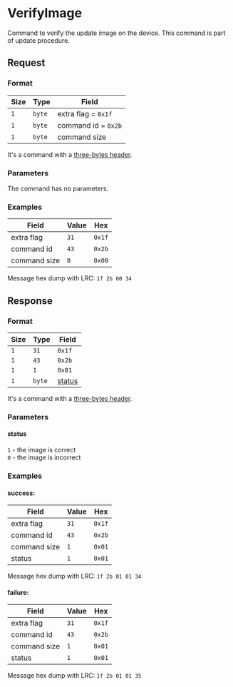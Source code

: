# VerifyImage

Command to verify the update image on the device.
This command is part of update procedure.


## Request

### Format

| Size | Type   | Field               |
| ---- | ------ | ------------------- |
| `1`  | `byte` | extra flag = `0x1f` |
| `1`  | `byte` | command id = `0x2b` |
| `1`  | `byte` | command size        |

It's a command with a [three-bytes header](../message.md#command-with-a-three-bytes-header).

### Parameters

The command has no parameters.

### Examples

| Field        | Value | Hex    |
| ------------ | ----- | ------ |
| extra flag   | `31`  | `0x1f` |
| command id   | `43`  | `0x2b` |
| command size | `0`   | `0x00` |

Message hex dump with LRC: `1f 2b 00 34`


## Response

### Format

| Size | Type   | Field             |
| ---- | ------ | ----------------- |
| `1`  | `31`   | `0x1f`            |
| `1`  | `43`   | `0x2b`            |
| `1`  | `1`    | `0x01`            |
| `1`  | `byte` | [status](#status) |

It's a command with a [three-bytes header](../message.md#command-with-a-three-bytes-header).

### Parameters

#### **status**

`1` - the image is correct <br>
`0` - the image is incorrect

### Examples

#### success:

| Field        | Value | Hex    |
| ------------ | ----- | ------ |
| extra flag   | `31`  | `0x1f` |
| command id   | `43`  | `0x2b` |
| command size | `1`   | `0x01` |
| status       | `1`   | `0x01` |

Message hex dump with LRC: `1f 2b 01 01 34`

#### failure:

| Field        | Value | Hex    |
| ------------ | ----- | ------ |
| extra flag   | `31`  | `0x1f` |
| command id   | `43`  | `0x2b` |
| command size | `1`   | `0x01` |
| status       | `1`   | `0x01` |

Message hex dump with LRC: `1f 2b 01 01 35`
